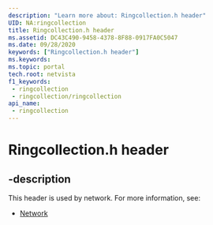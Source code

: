 ```yaml
---
description: "Learn more about: Ringcollection.h header"
UID: NA:ringcollection
title: Ringcollection.h header
ms.assetid: DC43C490-9458-4378-8F88-0917FA0C5047
ms.date: 09/28/2020
keywords: ["Ringcollection.h header"]
ms.keywords: 
ms.topic: portal
tech.root: netvista
f1_keywords:
 - ringcollection
 - ringcollection/ringcollection
api_name:
 - ringcollection
---
```


# Ringcollection.h header


## -description

This header is used by network. For more information, see:

- [Network](../_netvista/index.md)

